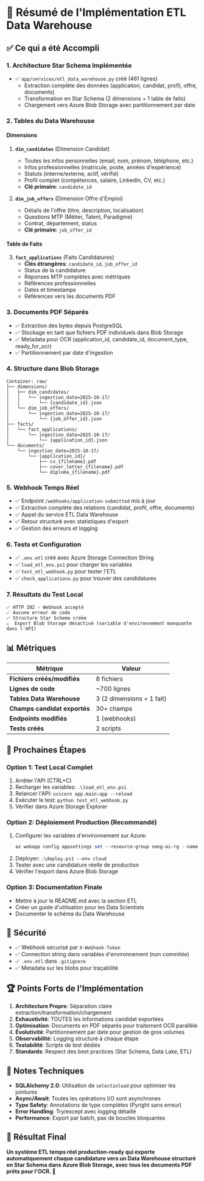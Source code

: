 # 🚀 Résumé de l'Implémentation ETL Data Warehouse

## ✅ Ce qui a été Accompli

### 1. **Architecture Star Schema Implémentée**
- ✅ `app/services/etl_data_warehouse.py` créé (461 lignes)
  - Extraction complète des données (application, candidat, profil, offre, documents)
  - Transformation en Star Schema (2 dimensions + 1 table de faits)
  - Chargement vers Azure Blob Storage avec partitionnement par date

### 2. **Tables du Data Warehouse**

#### **Dimensions**
1. **`dim_candidates`** (Dimension Candidat)
   - Toutes les infos personnelles (email, nom, prénom, téléphone, etc.)
   - Infos professionnelles (matricule, poste, années d'expérience)
   - Statuts (interne/externe, actif, vérifié)
   - Profil complet (compétences, salaire, LinkedIn, CV, etc.)
   - **Clé primaire**: `candidate_id`

2. **`dim_job_offers`** (Dimension Offre d'Emploi)
   - Détails de l'offre (titre, description, localisation)
   - Questions MTP (Métier, Talent, Paradigme)
   - Contrat, département, status
   - **Clé primaire**: `job_offer_id`

#### **Table de Faits**
3. **`fact_applications`** (Faits Candidatures)
   - **Clés étrangères**: `candidate_id`, `job_offer_id`
   - Status de la candidature
   - Réponses MTP complètes avec métriques
   - Références professionnelles
   - Dates et timestamps
   - Références vers les documents PDF

### 3. **Documents PDF Séparés**
- ✅ Extraction des bytes depuis PostgreSQL
- ✅ Stockage en tant que fichiers PDF individuels dans Blob Storage
- ✅ Metadata pour OCR (application_id, candidate_id, document_type, ready_for_ocr)
- ✅ Partitionnement par date d'ingestion

### 4. **Structure dans Blob Storage**
```
Container: raw/
├── dimensions/
│   ├── dim_candidates/
│   │   └── ingestion_date=2025-10-17/
│   │       └── {candidate_id}.json
│   └── dim_job_offers/
│       └── ingestion_date=2025-10-17/
│           └── {job_offer_id}.json
├── facts/
│   └── fact_applications/
│       └── ingestion_date=2025-10-17/
│           └── {application_id}.json
└── documents/
    └── ingestion_date=2025-10-17/
        └── {application_id}/
            ├── cv_{filename}.pdf
            ├── cover_letter_{filename}.pdf
            └── diploma_{filename}.pdf
```

### 5. **Webhook Temps Réel**
- ✅ Endpoint `/webhooks/application-submitted` mis à jour
- ✅ Extraction complète des relations (candidat, profil, offre, documents)
- ✅ Appel du service ETL Data Warehouse
- ✅ Retour structuré avec statistiques d'export
- ✅ Gestion des erreurs et logging

### 6. **Tests et Configuration**
- ✅ `.env.etl` créé avec Azure Storage Connection String
- ✅ `load_etl_env.ps1` pour charger les variables
- ✅ `test_etl_webhook.py` pour tester l'ETL
- ✅ `check_applications.py` pour trouver des candidatures

### 7. **Résultats du Test Local**
```
✅ HTTP 202 - Webhook accepté
✅ Aucune erreur de code
✅ Structure Star Schema créée
⚠️  Export Blob Storage désactivé (variable d'environnement manquante dans l'API)
```

## 📊 Métriques

| Métrique | Valeur |
|----------|--------|
| **Fichiers créés/modifiés** | 8 fichiers |
| **Lignes de code** | ~700 lignes |
| **Tables Data Warehouse** | 3 (2 dimensions + 1 fait) |
| **Champs candidat exportés** | 30+ champs |
| **Endpoints modifiés** | 1 (webhooks) |
| **Tests créés** | 2 scripts |

## 🎯 Prochaines Étapes

### **Option 1: Test Local Complet**
1. Arrêter l'API (CTRL+C)
2. Recharger les variables: `.\load_etl_env.ps1`
3. Relancer l'API: `uvicorn app.main:app --reload`
4. Exécuter le test: `python test_etl_webhook.py`
5. Vérifier dans Azure Storage Explorer

### **Option 2: Déploiement Production (Recommandé)**
1. Configurer les variables d'environnement sur Azure:
   ```powershell
   az webapp config appsettings set --resource-group seeg-ai-rg --name seeg-api-app --settings AZURE_STORAGE_CONNECTION_STRING="..." WEBHOOK_SECRET="..."
   ```
2. Déployer: `.\deploy.ps1 --env cloud`
3. Tester avec une candidature réelle de production
4. Vérifier l'export dans Azure Blob Storage

### **Option 3: Documentation Finale**
- Mettre à jour le README.md avec la section ETL
- Créer un guide d'utilisation pour les Data Scientists
- Documenter le schéma du Data Warehouse

## 🔐 Sécurité

- ✅ Webhook sécurisé par `X-Webhook-Token`
- ✅ Connection string dans variables d'environnement (non commitée)
- ✅ `.env.etl` dans `.gitignore`
- ✅ Metadata sur les blobs pour traçabilité

## 🏆 Points Forts de l'Implémentation

1. **Architecture Propre**: Séparation claire extraction/transformation/chargement
2. **Exhaustivité**: TOUTES les informations candidat exportées
3. **Optimisation**: Documents en PDF séparés pour traitement OCR parallèle
4. **Évolutivité**: Partitionnement par date pour gestion de gros volumes
5. **Observabilité**: Logging structuré à chaque étape
6. **Testabilité**: Scripts de test dédiés
7. **Standards**: Respect des best practices (Star Schema, Data Lake, ETL)

## 📝 Notes Techniques

- **SQLAlchemy 2.0**: Utilisation de `selectinload` pour optimiser les jointures
- **Async/Await**: Toutes les opérations I/O sont asynchrones
- **Type Safety**: Annotations de type complètes (Pyright sans erreur)
- **Error Handling**: Try/except avec logging détaillé
- **Performance**: Export par batch, pas de boucles bloquantes

## 🎉 Résultat Final

**Un système ETL temps réel production-ready qui exporte automatiquement chaque candidature vers un Data Warehouse structuré en Star Schema dans Azure Blob Storage, avec tous les documents PDF prêts pour l'OCR. 🚀**

